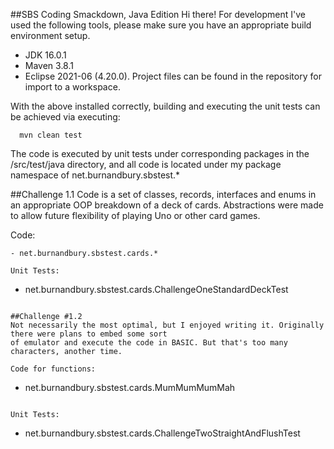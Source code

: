 ##SBS Coding Smackdown, Java Edition
Hi there! For development I've used the following tools, please make sure you have
an appropriate build environment setup.

- JDK 16.0.1
- Maven 3.8.1
- Eclipse 2021-06 (4.20.0). Project files can be found in the repository for import to a workspace.

With the above installed correctly, building and executing the unit tests can be achieved via executing:

```
  mvn clean test
```

The code is executed by unit tests under corresponding packages in the /src/test/java directory,
and all code is located under my package namespace of net.burnandbury.sbstest.*

##Challenge 1.1
Code is a set of classes, records, interfaces and enums in an appropriate OOP breakdown of 
a deck of cards. Abstractions were made to allow future flexibility of playing Uno or other card games.

Code:
```
- net.burnandbury.sbstest.cards.*

Unit Tests:
```
- net.burnandbury.sbstest.cards.ChallengeOneStandardDeckTest
```

##Challenge #1.2
Not necessarily the most optimal, but I enjoyed writing it. Originally there were plans to embed some sort
of emulator and execute the code in BASIC. But that's too many characters, another time.

Code for functions:
```
- net.burnandbury.sbstest.cards.MumMumMumMah
```

Unit Tests:
```
- net.burnandbury.sbstest.cards.ChallengeTwoStraightAndFlushTest
```
